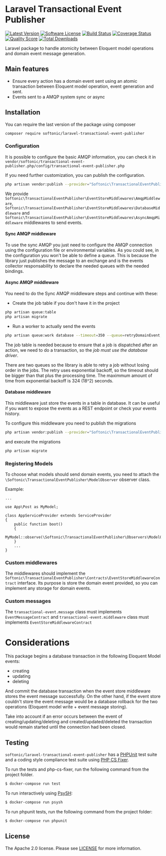 Laravel Transactional Event Publisher
=====================================

[![Latest Version](https://img.shields.io/github/release/softonic/laravel-transactional-event-publisher.svg?style=flat-square)](https://github.com/softonic/laravel-transactional-event-publisher/releases)
[![Software License](https://img.shields.io/badge/license-Apache%202.0-blue.svg?style=flat-square)](LICENSE.md)
[![Build Status](https://img.shields.io/travis/softonic/laravel-transactional-event-publisher/master.svg?style=flat-square)](https://travis-ci.org/softonic/glaravel-transactional-event-publisher)
[![Coverage Status](https://img.shields.io/scrutinizer/coverage/g/softonic/laravel-transactional-event-publisher.svg?style=flat-square)](https://scrutinizer-ci.com/g/softonic/laravel-transactional-event-publisher/code-structure)
[![Quality Score](https://img.shields.io/scrutinizer/g/softonic/laravel-transactional-event-publisher.svg?style=flat-square)](https://scrutinizer-ci.com/g/softonic/laravel-transactional-event-publisher)
[![Total Downloads](https://img.shields.io/packagist/dt/softonic/laravel-transactional-event-publisher.svg?style=flat-square)](https://packagist.org/packages/softonic/laravel-transactional-event-publisher)

Laravel package to handle atomicity between Eloquent model operations and domain event message generation. 

Main features
-------------

* Ensure every action has a domain event sent using an atomic transaction between Eloquent model operation, event generation and sent.
* Events sent to a AMQP system sync or async

Installation
-------------

You can require the last version of the package using composer
```bash
composer require softonic/laravel-transactional-event-publisher
```

### Configuration

It is possible to configure the basic AMQP information, you can check it in `vendor/softonic/transactional-event-publisher.php/config/transactional-event-publisher.php` 

If you need further customization, you can publish the configuration.
```bash
php artisan vendor:publish --provider="Softonic\TransactionalEventPublisher\ServiceProvider" --tag=config
```

We provide `Softonic\TransactionalEventPublisher\EventStoreMiddlewares\AmqpMiddleware`, 
 `Softonic\TransactionalEventPublisher\EventStoreMiddlewares\DatabaseMiddleware` 
 and `Softonic\TransactionalEventPublisher\EventStoreMiddlewares\AsyncAmqpMiddleware` middlewares to send events.

#### Sync AMQP middleware 

To use the sync AMQP you just need to configure the AMQP connection using the configuration file or environmental variables. 
As you could see, in the configuration you won't be able to define a queue. This is because the library just publishes the message to an exchange and is the events collector responsability to declare the needed queues with the needed bindings.
 
#### Async AMQP middleware

You need to do the Sync AMQP middleware steps and continue with these:

* Create the job table if you don't have it in the project
```bash
php artisan queue:table
php artisan migrate
```
* Run a worker to actually send the events
```bash
php artisan queue:work database --timeout=350 --queue=retryDomainEvent,domainEvents
```

The job table is needed because to ensure that a job is dispatched after an action, we need to do a transaction, so the *job must use the database driver*.

There are two queues so the library is able to retry a job without losing order in the jobs. The retry uses exponential backoff, so the timeout should be bigger than that plus the processing time. The maximmum amount of time from exponential backoff is 324 (18^2) seconds.

#### Database middleware

This middleware just store the events in a table in database. It can be useful if you want to expose the events as a REST endpoint or check your events history.

To configure this middleware you need to publish the migrations
```bash
php artisan vendor:publish --provider="Softonic\TransactionalEventPublisher\ServiceProvider" --tag=migrations
```
and execute the migrations
```bash
php artisan migrate
```

### Registering Models

To choose what models should send domain events, you need to attach the `\Softonic\TransactionalEventPublisher\ModelObserver` observer class.

Example:

```
...

use App\Post as MyModel;

class AppServiceProvider extends ServiceProvider
{
    public function boot()
    {
        MyModel::observe(\Softonic\TransactionalEventPublisher\Observers\ModelObserver::class);
    }
    ...
}
```

### Custom middlewares

The middlewares should implement the `Softonic\TransactionalEventPublisher\Contracts\EventStoreMiddlewareContract` interface.
Its purpose is store the domain event provided, so you can implement any storage for domain events.

### Custom messages

The `transactional-event.message` class must implements `EventMessageContract` and `transactional-event.middleware` class must implements `EventStoreMiddlewareContract`

Considerations
==============

This package begins a database transaction in the following Eloquent Model events:

* creating
* updating
* deleting

And commit the database transaction when the event store middleware stores the event message successfully. On the other hand, if the event store couldn't store the event message would be a database rollback for the two operations (Eloquent model write + event message storing).

Take into account if an error occurs between the event of creating/updating/deleting and created/updated/deleted the transaction would remain started until the connection had been closed.


Testing
-------

`softonic/laravel-transactional-event-publisher` has a [PHPUnit](https://phpunit.de) test suite and a coding style compliance test suite using [PHP CS Fixer](http://cs.sensiolabs.org/).

To run the tests and php-cs-fixer, run the following command from the project folder.

``` bash
$ docker-compose run test
```

To run interactively using [PsySH](http://psysh.org/):
``` bash
$ docker-compose run psysh
```

To run phpunit tests, run the following command from the project folder:

```bash
$ docker-compose run phpunit
```

License
-------

The Apache 2.0 license. Please see [LICENSE](LICENSE) for more information.

[PSR-2]: http://www.php-fig.org/psr/psr-2/
[PSR-4]: http://www.php-fig.org/psr/psr-4/
